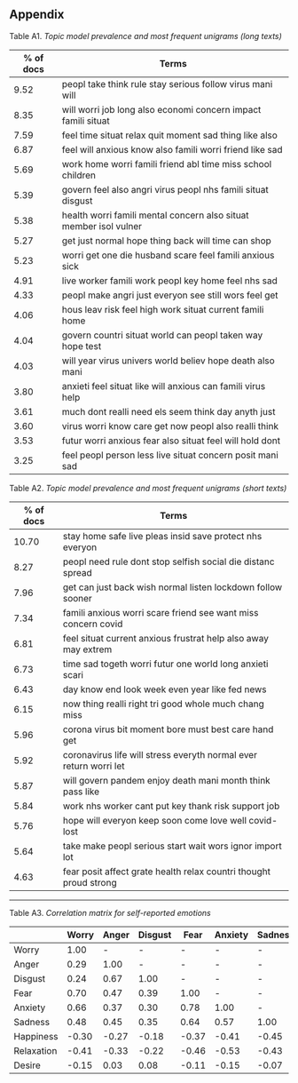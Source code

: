 ## Appendix

Table A1. _Topic model prevalence and most frequent unigrams (long texts)_

| % of docs 	| Terms                                                             	|
|-----------	|-------------------------------------------------------------------	|
| 9.52      	| peopl take think rule stay serious follow virus mani will         	|
| 8.35      	| will worri job long also economi concern impact famili situat     	|
| 7.59      	| feel time situat relax quit moment sad thing like also            	|
| 6.87      	| feel will anxious know also famili worri friend like sad          	|
| 5.69      	| work home worri famili friend abl time miss school children       	|
| 5.39      	| govern feel also angri virus peopl nhs famili situat disgust      	|
| 5.38      	| health worri famili mental concern also situat member isol vulner 	|
| 5.27      	| get just normal hope thing back will time can shop                	|
| 5.23      	| worri get one die husband scare feel famili anxious sick          	|
| 4.91      	| live worker famili work peopl key home feel nhs sad               	|
| 4.33      	| peopl make angri just everyon see still wors feel get             	|
| 4.06      	| hous leav risk feel high work situat current famili home          	|
| 4.04      	| govern countri situat world can peopl taken way hope test         	|
| 4.03      	| will year virus univers world believ hope death also mani         	|
| 3.80      	| anxieti feel situat like will anxious can famili virus help       	|
| 3.61      	| much dont realli need els seem think day anyth just               	|
| 3.60      	| virus worri know care get now peopl also realli think             	|
| 3.53      	| futur worri anxious fear also situat feel will hold dont          	|
| 3.25      	| feel peopl person less live situat concern posit mani sad         	|



Table A2. _Topic model prevalence and most frequent unigrams (short texts)_

| % of docs 	| Terms                                                             	|
|-----------	|-------------------------------------------------------------------	|
| 10.70     	| stay home safe live pleas insid save protect nhs everyon          	|
| 8.27      	| peopl need rule dont stop selfish social die distanc spread       	|
| 7.96      	| get can just back wish normal listen lockdown follow sooner       	|
| 7.34      	| famili anxious worri scare friend see want miss concern covid     	|
| 6.81      	| feel situat current anxious frustrat help also away may extrem    	|
| 6.73      	| time sad togeth worri futur one world long anxieti scari          	|
| 6.43      	| day know end look week even year like fed news                    	|
| 6.15      	| now thing realli right tri good whole much chang miss             	|
| 5.96      	| corona virus bit moment bore must best care hand get              	|
| 5.92      	| coronavirus life will stress everyth normal ever return worri let 	|
| 5.87      	| will govern pandem enjoy death mani month think pass like         	|
| 5.84      	| work nhs worker cant put key thank risk support job               	|
| 5.76      	| hope will everyon keep soon come love well covid- lost            	|
| 5.64      	| take make peopl serious start wait wors ignor import lot          	|
| 4.63      	| fear posit affect grate health relax countri thought proud strong 	|

----------

Table A3. _Correlation matrix for self-reported emotions_

|                  	|     Worry     	|     Anger     	|     Disgust     	|     Fear     	|     Anxiety     	|     Sadness     	|     Happiness     	|     Relaxation     	|     Desire     	|
|------------------	|---------------	|---------------	|-----------------	|--------------	|-----------------	|-----------------	|-------------------	|--------------------	|----------------	|
|    Worry         	|    1.00       	|    -          	|    -            	|    -         	|    -            	|    -            	|    -              	|    -               	|    -           	|
|    Anger         	|    0.29       	|    1.00       	|    -            	|    -         	|    -            	|    -            	|    -              	|    -               	|    -           	|
|    Disgust       	|    0.24       	|    0.67       	|    1.00         	|    -         	|    -            	|    -            	|    -              	|    -               	|    -           	|
|    Fear          	|    0.70       	|    0.47       	|    0.39         	|    1.00      	|    -            	|    -            	|    -              	|    -               	|    -           	|
|    Anxiety       	|    0.66       	|    0.37       	|    0.30         	|    0.78      	|    1.00         	|    -            	|    -              	|    -               	|    -           	|
|    Sadness       	|    0.48       	|    0.45       	|    0.35         	|    0.64      	|    0.57         	|    1.00         	|    -              	|    -               	|    -           	|
|    Happiness     	|    -0.30      	|    -0.27      	|    -0.18        	|    -0.37     	|    -0.41        	|    -0.45        	|    1.00           	|    -               	|    -           	|
|    Relaxation    	|    -0.41      	|    -0.33      	|    -0.22        	|    -0.46     	|    -0.53        	|    -0.43        	|    0.68           	|    1.00            	|    -           	|
|    Desire        	|    -0.15      	|    0.03       	|    0.08         	|    -0.11     	|    -0.15        	|    -0.07        	|    0.37           	|    0.34            	|    1.00        	|